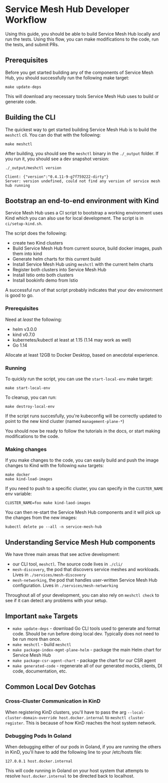 # Service Mesh Hub Developer Workflow

Using this guide, you should be able to build Service Mesh Hub locally and run the tests. Using this flow, you can make modifications to the code, run the tests, and submit PRs.

## Prerequisites

Before you get started building any of the components of Service Mesh Hub, you should successfully run the following make target:

```shell
make update-deps
```

This will download any necessary tools Service Mesh Hub uses to build or generate code.

## Building the CLI

The quickest way to get started building Service Mesh Hub is to build the `meshctl` cli. You can do that with the following:

```shell
make meshctl
```

After building, you should see the `meshctl` binary in the `./_output` folder. If you run it, you should see a dev snapshot version:

```shell
./_output/meshctl version

Client: {"version":"0.4.11-9-g7f759222-dirty"}
Server: version undefined, could not find any version of service mesh hub running
```

## Bootstrap an end-to-end environment with Kind

Service Mesh Hub uses a CI script to bootstrap a working environment uses Kind which you can also use for local development. The script is in  `ci/setup-kind.sh`. 

The script does the following:

* create two Kind clusters
* Build Service Mesh Hub from current source, build docker images, push them into kind
* Generate helm charts for this current build
* Install Service Mesh Hub using `meshctl` with the current helm charts
* Register both clusters into Service Mesh Hub
* Install Istio onto both clusters
* Install bookinfo demo from Istio

A successful run of that script probably indicates that your dev environment is good to go.

### Prerequisites

Need at *least* the following:

* helm v3.0.0
* kind v0.7.0
* kubernetes/kubectl at least at 1.15 (1.14 may work as well)
* Go 1.14

Allocate at least 12GB to Docker Desktop, based on anecdotal experience.

### Running

To quickly run the script, you can use the `start-local-env` make target:

```shell script
make start-local-env
```

To cleanup, you can run:

```shell script
make destroy-local-env
```


If the script runs succesfully, you're kubeconfig will be correctly updated to point to the new kind cluster (named `management-plane-*`)

You should now be ready to follow the tutorials in the docs, or start making modifications to the code.

### Making changes

If you make changes to the code, you can easily build and push the image changes to Kind with the following `make` targets:

```
make docker
make kind-load-images
```
If you need to push to a specific cluster, you can specify in the `CLUSTER_NAME` env variable:

```shell script
CLUSTER_NAME=foo make kind-laod-images
```

You can then re-start the Service Mesh Hub components and it will pick up the changes from the new images:

```
kubectl delete po --all -n service-mesh-hub
```

## Understanding Service Mesh Hub components

We have three main areas that see active development:

* our CLI tool, `meshctl`. The source code lives in `./cli/`
* `mesh-discovery`, the pod that discovers service meshes and workloads. Lives in `./services/mesh-discovery`
* `mesh-networking`, the pod that handles user-written Service Mesh Hub configuration. Lives in `./services/mesh-networking`

Throughout all of your development, you can also rely on `meshctl check` to see if it can detect any problems with your setup.

## Important `make` Targets

* `make update-deps` - download Go CLI tools used to generate and format code. Should be run before doing local dev.
Typically does not need to be run more than once.
* `make meshctl` - build `meshctl`
* `make package-index-mgmt-plane-helm` - package the main Helm chart for Service Mesh Hub
* `make package-csr-agent-chart` - package the chart for our CSR agent
* `make generated-code` - regenerate all of our generated mocks, clients, DI code, documentation, etc.

## Common Local Dev Gotchas

### Cross-Cluster Communication in KinD

When registering KinD clusters, you'll have to pass the arg `--local-cluster-domain-override host.docker.internal`
to `meshctl cluster register`. This is because of how KinD reaches the host system network.

### Debugging Pods In Goland

When debugging either of our pods in Goland, if you are running the others in KinD, you'll have to add the following
line to your /etc/hosts file:

```
127.0.0.1 host.docker.internal
``` 

This will code running in Goland on your host system that attempts to resolve `host.docker.internal` to be
directed back to localhost.
